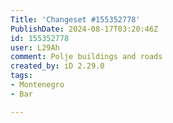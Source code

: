 ```yaml
---
Title: 'Changeset #155352778'
PublishDate: 2024-08-17T03:20:46Z
id: 155352778
user: L29Ah
comment: Polje buildings and roads
created_by: iD 2.29.0
tags:
- Montenegro
- Bar

---
```

